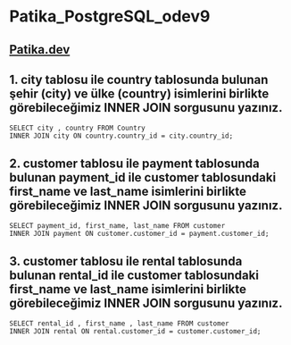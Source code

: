 # Patika_PostgreSQL_odev9
## [Patika.dev](https://academy.patika.dev/)


## 1. city tablosu ile country tablosunda bulunan şehir (city) ve ülke (country) isimlerini birlikte görebileceğimiz INNER JOIN sorgusunu yazınız.
`SELECT city , country FROM Country` <br>
`INNER JOIN city ON country.country_id = city.country_id;`

## 2. customer tablosu ile payment tablosunda bulunan payment_id ile customer tablosundaki first_name ve last_name isimlerini birlikte görebileceğimiz INNER JOIN sorgusunu yazınız.
`SELECT payment_id, first_name, last_name FROM customer`<br>
`INNER JOIN payment ON customer.customer_id = payment.customer_id;`

## 3. customer tablosu ile rental tablosunda bulunan rental_id ile customer tablosundaki first_name ve last_name isimlerini birlikte görebileceğimiz INNER JOIN sorgusunu yazınız.
`SELECT rental_id , first_name , last_name FROM customer`<br>
`INNER JOIN rental ON rental.customer_id = customer.customer_id;`
